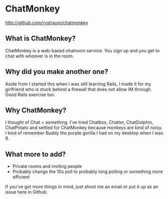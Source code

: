 # ChatMonkey
http://github.com/rystraum/chatmonkey

## What is ChatMonkey?
ChatMonkey is a web-based chatroom service. You sign up and you get to chat with whoever is in the room.

## Why did you make another one?
Aside from I started this when I was still learning Rails, I made it for my girlfriend who is stuck behind a firewall that does not allow IM through. Good Rails exercise too.

## Why ChatMonkey?
I thought of Chat + something.
I've tried Chatbox, Chatter, ChatDolphin, ChatPotato and settled for ChatMonkey because monkeys are kind of noisy. I kind of remember Buddy the purple gorilla I had on my desktop when I was 9.

## What more to add?

* Private rooms and inviting people
* Probably change the 10s poll to probably long polling or something more efficient

If you've got more things in mind, just shoot me an email or put it up as an issue here in Github.

